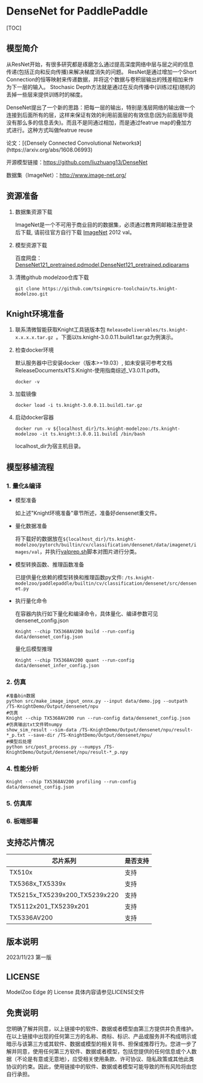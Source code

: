 # DenseNet for PaddlePaddle

<!--命名规则 {model_name}-{dataset}-{framework}-->

[TOC]

## 模型简介

从ResNet开始，有很多研究都是琢磨怎么通过提高深度网络中层与层之间的信息传递(包括正向和反向传播)来解决梯度消失的问题。 ResNet是通过增加一个Short Connection的恒等映射来传递数据，并将这个数据与卷积层输出的残差相加来作为下一层的输入。 Stochasic Depth方法就是通过在反向传播中(训练过程)随机的丢掉一些层来提供训练时的梯度。

DenseNet提出了一个新的思路：把每一层的输出，特别是浅层网络的输出做一个连接到后面所有的层，这样来保证有效的利用前面层的有效信息(因为前面层毕竟没有那么多的信息丢失)。而且不是同通过相加，而是通过featrue map的叠加方式进行。这种方式叫做featrue reuse

<!--可选-->论文：[《Densely Connected Convolutional Networks》](https://arxiv.org/abs/1608.06993)

开源模型链接：https://github.com/liuzhuang13/DenseNet

数据集（ImageNet）：http://www.image-net.org/

## 资源准备

1. 数据集资源下载

	ImageNet是一个不可用于商业目的的数据集，必须通过教育网邮箱注册登录后下载, 请前往官方自行下载 [ImageNet](http://image-net.org/) 2012 val。

2. 模型资源下载

	百度网盘： [DenseNet121_pretrained.pdmodel,DenseNet121_pretrained.pdiparams](https://pan.baidu.com/s/1A7zqiaY-QKJVgOR4VmtsjA?pwd=c5ww)

3. 清微github modelzoo仓库下载

	```git clone https://github.com/tsingmicro-toolchain/ts.knight-modelzoo.git```

## Knight环境准备

1. 联系清微智能获取Knight工具链版本包 ```ReleaseDeliverables/ts.knight-x.x.x.x.tar.gz ```。下面以ts.knight-3.0.0.11.build1.tar.gz为例演示。

2. 检查docker环境

	​默认服务器中已安装docker（版本>=19.03）, 如未安装可参考文档ReleaseDocuments/《TS.Knight-使用指南综述_V3.0.11.pdf》。
	
	```
	docker -v   
	```

3. 加载镜像
	
	```
	docker load -i ts.knight-3.0.0.11.build1.tar.gz
	```

4. 启动docker容器

	```
	docker run -v ${localhost_dir}/ts.knight-modelzoo:/ts.knight-modelzoo -it ts.knight:3.0.0.11.build1 /bin/bash
	```
	
	localhost_dir为宿主机目录。


## 模型移植流程

### 1. 量化&编译

-   模型准备
	
	如上述"Knight环境准备"章节所述，准备好densenet重文件。
	

-   量化数据准备

    将下载好的数据放在`${localhost_dir}/ts.knight-modelzoo/pytorch/builtin/cv/classification/densenet/data/imagenet/images/val`，并执行[valprep.sh](https://pan.baidu.com/s/1rAOzMAZhlN6sCvJMoBQROg?pwd=u2np)脚本对图片进行分类。

-   模型转换函数、推理函数准备
	
	已提供量化依赖的模型转换和推理函数py文件: ```/ts.knight-modelzoo/paddlepaddle/builtin/cv/classification/densenet/src/densenet.py```

-   执行量化命令

	在容器内执行如下量化和编译命令，具体量化、编译参数可见 densenet_config.json

    	Knight --chip TX5368AV200 build --run-config data/densenet_config.json
	
	量化后模型推理

    	Knight --chip TX5368AV200 quant --run-config data/densenet_infer_config.json



### 2. 仿真

    #准备bin数据
    python src/make_image_input_onnx.py --input data/demo.jpg --outpath /TS-KnightDemo/Output/densenet/npu
    #仿真
    Knight --chip TX5368AV200 run --run-config data/densenet_config.json
	#仿真输出txt文件转numpy
	show_sim_result --sim-data /TS-KnightDemo/Output/densenet/npu/result-*_p.txt --save-dir /TS-KnightDemo/Output/densenet/npu/
	#模型后处理
	python src/post_process.py --numpys /TS-KnightDemo/Output/densenet/npu/result-*_p.npy

### 4. 性能分析

```
Knight --chip TX5368AV200 profiling --run-config data/densenet_config.json
```

### 5. 仿真库

### 6. 板端部署



## 支持芯片情况

| 芯片系列                                          | 是否支持 |
| ------------------------------------------------ | ------- |
| TX510x                                           | 支持     |
| TX5368x_TX5339x                                  | 支持     |
| TX5215x_TX5239x200_TX5239x220 | 支持     |
| TX5112x201_TX5239x201                            | 支持     |
| TX5336AV200                                      | 支持     |



## 版本说明

2023/11/23  第一版



## LICENSE

ModelZoo Edge 的 License 具体内容请参见LICENSE文件

## 免责说明

您明确了解并同意，以上链接中的软件、数据或者模型由第三方提供并负责维护。在以上链接中出现的任何第三方的名称、商标、标识、产品或服务并不构成明示或暗示与该第三方或其软件、数据或模型的相关背书、担保或推荐行为。您进一步了解并同意，使用任何第三方软件、数据或者模型，包括您提供的任何信息或个人数据（不论是有意或无意地），应受相关使用条款、许可协议、隐私政策或其他此类协议的约束。因此，使用链接中的软件、数据或者模型可能导致的所有风险将由您自行承担。



